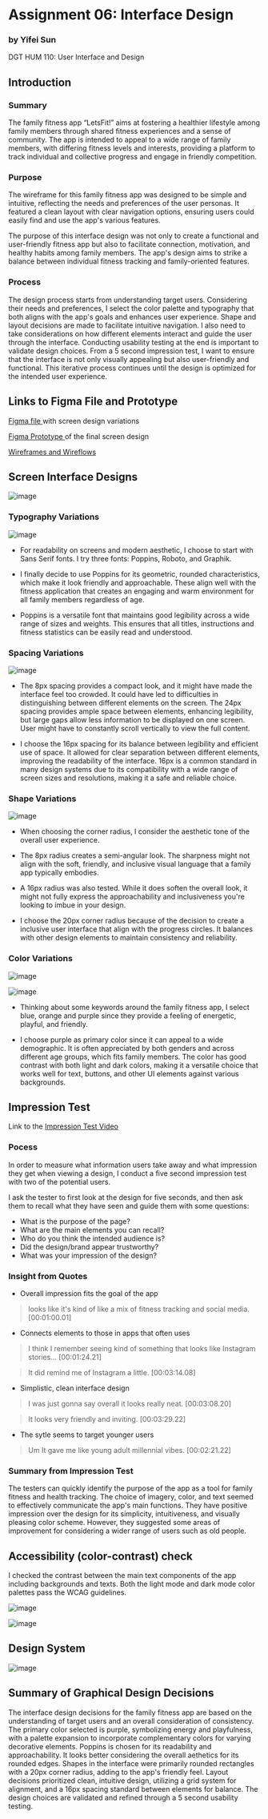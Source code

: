 # Assignment 06: Interface Design

### by Yifei Sun
DGT HUM 110: User Interface and Design

## Introduction
### Summary
The family fitness app “LetsFit!” aims at fostering a healthier lifestyle among family members through shared fitness experiences and a sense of community. The app is intended to appeal to a wide range of family members, with differing fitness levels and interests, providing a platform to track individual and collective progress and engage in friendly competition.

### Purpose
The wireframe for this family fitness app was designed to be simple and intuitive, reflecting the needs and preferences of the user personas. It featured a clean layout with clear navigation options, ensuring users could easily find and use the app's various features.

The purpose of this interface design was not only to create a functional and user-friendly fitness app but also to facilitate connection, motivation, and healthy habits among family members. The app's design aims to strike a balance between individual fitness tracking and family-oriented features.

### Process

The design process starts from understanding target users. Considering their needs and preferences, I select the color palette and typography that both aligns with the app's goals and enhances user experience. Shape and layout decisions are made to facilitate intuitive navigation. I also need to take considerations on how different elements interact and guide the user through the interface. Conducting usability testing at the end is important to validate design choices. From a 5 second impression test, I want to ensure that the interface is not only visually appealing but also user-friendly and functional. This iterative process continues until the design is optimized for the intended user experience.

## Links to Figma File and Prototype
<a href = "https://www.figma.com/file/f1EACnj0NWnsMQFhAqcooE/Let's-Fit-Design-System?type=design&node-id=0%3A1&t=ccXm49ebEWVrGO8p-1"> Figma file </a> with screen design variations

<a href = "https://www.figma.com/proto/f1EACnj0NWnsMQFhAqcooE/Let's-Fit-Design-System?page-id=0%3A1&type=design&node-id=34-947&viewport=14%2C-62%2C1.03&scaling=scale-down"> Figma Prototype </a> of the final screen design

<a href = "https://www.figma.com/file/CZlXnb6g29cyaJ69TkcDPR/LetsFit!-Low-Fidelity-Prototype?type=design&node-id=0%3A1&t=Awna14b9ORovGBXo-1"> Wireframes and Wireflows </a>

## Screen Interface Designs

![image](Images/Main.png)

### Typography Variations
![image](Images/Typography%20Variations.png)

- For readability on screens and modern aesthetic, I choose to start with Sans Serif fonts. I try three fonts: Poppins, Roboto, and Graphik.

- I finally decide to use Poppins for its geometric, rounded characteristics, which make it look friendly and approachable. These align well with the fitness application that creates an engaging and warm environment for all family members regardless of age.

- Poppins is a versatile font that maintains good legibility across a wide range of sizes and weights. This ensures that all titles, instructions and fitness statistics can be easily read and understood.

### Spacing Variations
![image](Images/Spacing%20Variations.png)

- The 8px spacing provides a compact look, and it might have made the interface feel too crowded. It could have led to difficulties in distinguishing between different elements on the screen. The 24px spacing provides ample space between elements, enhancing legibility, but large gaps allow less information to be displayed on one screen. User might have to constantly scroll vertically to view the full content.

- I choose the 16px spacing for its balance between legibility and efficient use of space. It allowed for clear separation between different elements, improving the readability of the interface. 16px is a common standard in many design systems due to its compatibility with a wide range of screen sizes and resolutions, making it a safe and reliable choice.

### Shape Variations
![image](Images/Shape%20Variations.png)

- When choosing the corner radius, I consider the aesthetic tone of the overall user experience.

- The 8px radius creates a semi-angular look. The sharpness might not align with the soft, friendly, and inclusive visual language that a family app typically embodies.

- A 16px radius was also tested. While it does soften the overall look, it might not fully express the approachability and inclusiveness you're looking to imbue in your design.

- I choose the 20px corner radius because of the decision to create a inclusive user interface that align with the progress circles.  It balances with other design elements to maintain consistency and reliability.

### Color Variations
![image](Images/Color%20Palette%20(Light%20Mode).png)

![image](Images/Color%20Palette%20(Dark%20Mode).png)

- Thinking about some keywords around the family fitness app, I select blue, orange and purple since they provide a feeling of energetic, playful, and friendly.

- I choose purple as primary color since it can appeal to a wide demographic. It is often appreciated by both genders and across different age groups, which fits family members. The color has good contrast with both light and dark colors, making it a versatile choice that works well for text, buttons, and other UI elements against various backgrounds.

## Impression Test

Link to the <a href = "https://youtu.be/jTplI5S_XvE"> Impression Test Video </a>

### Pocess

In order to measure what information users take away and what impression they get when viewing a design, I conduct a five second impression test with two of the potential users.

I ask the tester to first look at the design for five seconds, and then ask them to recall what they have seen and guide them with some questions:
- What is the purpose of the page?
- What are the main elements you can recall?
- Who do you think the intended audience is?
- Did the design/brand appear trustworthy?
- What was your impression of the design?

### Insight from Quotes
- Overall impression fits the goal of the app
> looks like it's kind of like a mix of fitness tracking and social media. [00:01:00.01]

- Connects elements to those in apps that often uses
> I think I remember seeing kind of something that looks like Instagram stories... [00:01:24.21]

> It did remind me of Instagram a little. [00:03:14.08]

- Simplistic, clean interface design
> I was just gonna say overall it looks really neat. [00:03:08.20]

> It looks very friendly and inviting. [00:03:29.22]

- The sytle seems to target younger users
> Um It gave me like young adult millennial vibes. [00:02:21.22]

### Summary from Impression Test
The testers can quickly identify the purpose of the app as a tool for family fitness and health tracking. The choice of imagery, color, and text seemed to effectively communicate the app's main functions. They have positive impression over the design for its simplicity, intuitiveness, and visually pleasing color scheme. However, they suggested some areas of improvement for considering a wider range of users such as old people.

## Accessibility (color-contrast) check

I checked the contrast between the main text components of the app including backgrounds and texts. Both the light mode and dark mode color palettes pass the WCAG guidelines.

![image](Images/Color%20Palette%20(Light%20Mode)%20Accessibility%20Check.png)

![image](Images/Color%20Palette%20(Dark%20Mode)%20Accessibility%20Check.png)

## Design System
![image](Images/Design%20System.png)

## Summary of Graphical Design Decisions

The interface design decisions for the family fitness app are based on the understanding of target users and an overall consideration of consistency. The primary color selected is purple, symbolizing energy and playfulness, with a palette expansion to incorporate complementary colors for varying decorative elements. Poppins is chosen for its readability and approachability. It looks better considering the overall aethetics for its rounded edges. Shapes in the interface were primarily rounded rectangles with a 20px corner radius, adding to the app's friendly feel. Layout decisions prioritized clean, intuitive design, utilizing a grid system for alignment, and a 16px spacing standard between elements for balance. The design choices are validated and refined through a 5 second usability testing.

